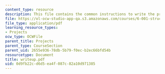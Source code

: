 ```yaml
---
content_type: resource
description: This file contains the common instructions to write the project.
file: https://ol-ocw-studio-app-qa.s3.amazonaws.com/courses/6-001-structure-and-interpretation-of-computer-programs-spring-2005/0d9fb22cd6d5ea4f087c82a10d971385_writeup.pdf
file_type: application/pdf
learning_resource_types:
- Projects
ocw_type: OCWFile
parent_title: Projects
parent_type: CourseSection
parent_uid: 2655e936-78db-5b79-f0ec-b2ec66bfd54b
resourcetype: Document
title: writeup.pdf
uid: 0d9fb22c-d6d5-ea4f-087c-82a10d971385
---
```

